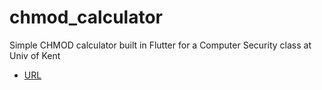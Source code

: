 # chmod_calculator

Simple CHMOD calculator built in Flutter for a Computer Security class at Univ of Kent

- [URL](https://chmod-calculator.web.app/)
